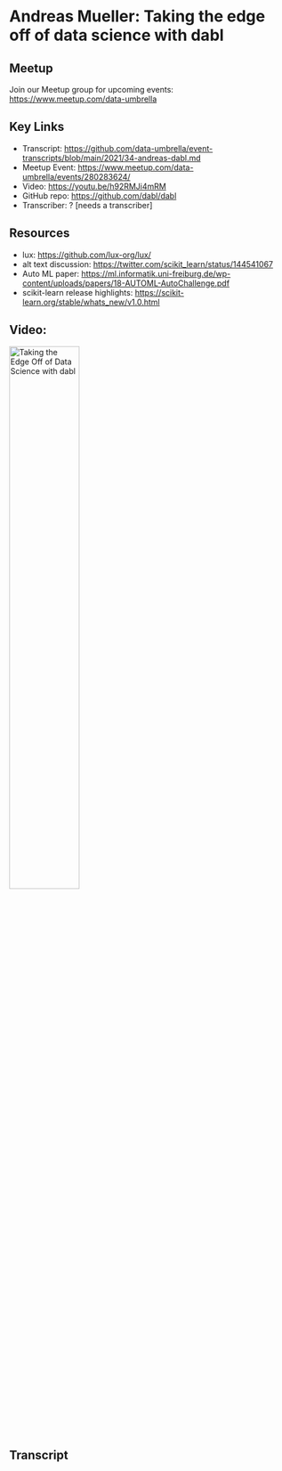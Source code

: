 # Andreas Mueller:  Taking the edge off of data science with dabl

## Meetup
Join our Meetup group for upcoming events:
https://www.meetup.com/data-umbrella

## Key Links
- Transcript:  https://github.com/data-umbrella/event-transcripts/blob/main/2021/34-andreas-dabl.md
- Meetup Event:  https://www.meetup.com/data-umbrella/events/280283624/
- Video:  https://youtu.be/h92RMJi4mRM
- GitHub repo:   https://github.com/dabl/dabl
- Transcriber:  ? [needs a transcriber]

## Resources
- lux:  https://github.com/lux-org/lux/
- alt text discussion:  https://twitter.com/scikit_learn/status/144541067
- Auto ML paper: https://ml.informatik.uni-freiburg.de/wp-content/uploads/papers/18-AUTOML-AutoChallenge.pdf
- scikit-learn release highlights: https://scikit-learn.org/stable/whats_new/v1.0.html

## Video:

<a href="http://www.youtube.com/watch?feature=player_embedded&v=h92RMJi4mRM" target="_blank"><img src="http://img.youtube.com/vi/h92RMJi4mRM/0.jpg" 
alt="Taking the Edge Off of Data Science with dabl" width="50%" /></a>

## Transcript

